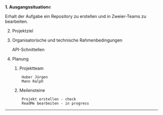 <b>1. Ausgangssituation</b>e

Erhalt der Aufgabe ein Repository zu erstellen und in Zweier-Teams zu bearbeiten.
		
2. Projektziel

3. Organisatorische und technische Rahmenbedingungen

   API-Schnittellen
   

		
5. Planung				
	1. Projektteam

    		Huber Jürgen
    		Mann Ralph
			
	3. Meilensteine

    		Projekt erstellen - check
    		ReadMe bearbeiten - in progress
---------------------------------------------------------------------
